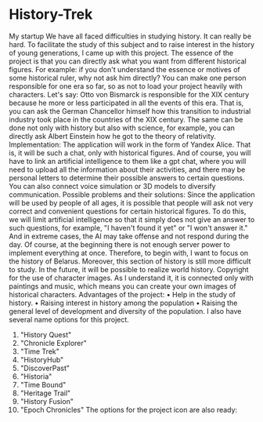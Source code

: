 # History-Trek
My startup
We have all faced difficulties in studying history. It can really be hard. To facilitate the study of this subject and to raise interest in the history of young generations, I came up with this project. 
The essence of the project is that you can directly ask what you want from different historical figures. For example: if you don't understand the essence or motives of some historical ruler, why not ask him directly? You can make one person responsible for one era so far, so as not to load your project heavily with characters. Let's say: Otto von Bismarck is responsible for the XIX century because he more or less participated in all the events of this era. That is, you can ask the German Chancellor himself how this transition to industrial industry took place in the countries of the XIX century. The same can be done not only with history but also with science, for example, you can directly ask Albert Einstein how he got to the theory of relativity.
Implementation:
The application will work in the form of Yandex Alice. That is, it will be such a chat, only with historical figures. And of course, you will have to link an artificial intelligence to them like a gpt chat, where you will need to upload all the information about their activities, and there may be personal letters to determine their possible answers to certain questions. You can also connect voice simulation or 3D models to diversify communication. 
Possible problems and their solutions:
Since the application will be used by people of all ages, it is possible that people will ask not very correct and convenient questions for certain historical figures. To do this, we will limit artificial intelligence so that it simply does not give an answer to such questions, for example, "I haven't found it yet" or "I won't answer it." And in extreme cases, the AI may take offense and not respond during the day.
Of course, at the beginning there is not enough server power to implement everything at once. Therefore, to begin with, I want to focus on the history of Belarus. Moreover, this section of history is still more difficult to study. In the future, it will be possible to realize world history.
Copyright for the use of character images. As I understand it, it is connected only with paintings and music, which means you can create your own images of historical characters.
Advantages of the project: 
• Help in the study of history.
• Raising interest in history among the population 
• Raising the general level of development and diversity of the population. 
I also have several name options for this project.
1. "History Quest"
2. "Chronicle Explorer"
3. "Time Trek"
4. "HistoryHub"
5. "DiscoverPast"
6. "Historia"
7. "Time Bound"
8. "Heritage Trail"
9. "History Fusion"
10. "Epoch Chronicles"
The options for the project icon are also ready:

